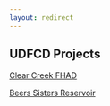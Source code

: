 ```yaml
---
layout: redirect
---
```

## UDFCD Projects

[Clear Creek FHAD](../maps/udfcd/clear-creek-fhad)

[Beers Sisters Reservoir](../maps/udfcd/beers-sisters)
